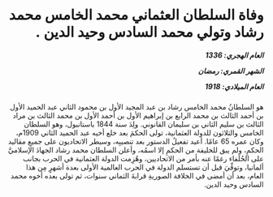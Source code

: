 <h1 dir="rtl">وفاة السلطان العثماني محمد الخامس محمد رشاد وتولي محمد السادس وحيد الدين .</h1>

<h5 dir="rtl">العام الهجري:  1336

الشهر القمري: رمضان

العام الميلادي: 1918</h5>

<p dir="rtl">هو السلطانُ محمد الخامس رشاد بن عبد المجيد الأول بن محمود الثاني عبد الحميد الأول بن أحمد الثالث بن محمد الرابع بن إبراهيم الأول بن أحمد الأول بن محمد الثالث بن مراد الثالث بن سليم الثاني بن سليمان القانوني. ولِدَ سنة 1844 باستانبول، وهو السلطان الخامس والثلاثون للدولة العثمانية، تولى الحكمَ بعد خلع أخيه عبد الحميد الثاني 1909م، وكان عمره 65 عامًا. أعيد تفعيلُ الدستور بعد تنصيبِه، وسيطر الاتحاديون على جميعِ مقاليد الحكمِ، ولم يبق للخليفة من الحكمِ إلا اسمُه، وأعلن السلطان محمد رشاد الجهادَ الإسلاميَّ على الحُلَفاء رغمًا عنه بأمر من الاتحاديين، وهُزِمت الدولة العثمانية في الحرب بجانب ألمانيا، وتوفِّيَ قبل أن تستسلم الدولة في الحرب العالمية الأولى بعدة أشهرٍ مِن هذا العام، بعد أن أمضى في الخلافة الصوريةِ قرابةَ الثماني سنوات، ثم تولى بعده أخوه محمد السادس وحيد الدين.</p></br>
